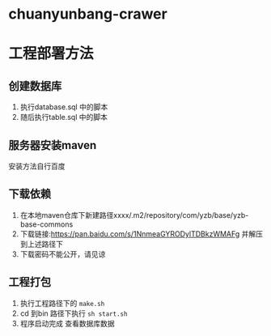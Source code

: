 # chuanyunbang-crawer

# 工程部署方法
## 创建数据库
1. 执行database.sql 中的脚本
2. 随后执行table.sql 中的脚本

## 服务器安装maven
安装方法自行百度

## 下载依赖
1. 在本地maven仓库下新建路径xxxx/.m2/repository/com/yzb/base/yzb-base-commons
2. 下载链接:https://pan.baidu.com/s/1NnmeaGYRODylTDBkzWMAFg 并解压到上述路径下
3. 下载密码不能公开，请见谅

## 工程打包
1. 执行工程路径下的 ```make.sh```
2. cd 到bin 路径下执行 ```sh start.sh```
3. 程序启动完成 查看数据库数据